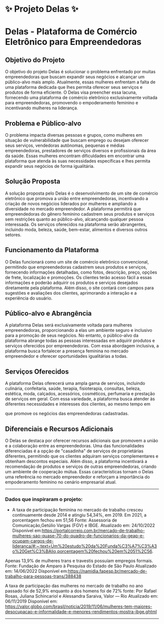 # :sparkles: Projeto Delas :sparkles:

# Delas - Plataforma de Comércio Eletrônico para Empreendedoras

## Objetivo do Projeto

O objetivo do projeto Delas é solucionar o problema enfrentado por muitas empreendedoras que buscam expandir seus negócios e alcançar um público-alvo mais amplo. Atualmente, essas mulheres enfrentam a falta de uma plataforma dedicada que lhes permita oferecer seus serviços e produtos de forma eficiente. O Delas visa preencher essa lacuna, fornecendo uma plataforma de comércio eletrônico exclusivamente voltada para empreendedoras, promovendo o empoderamento feminino e incentivando mulheres na liderança.

## Problema e Público-alvo

O problema impacta diversas pessoas e grupos, como mulheres em situação de vulnerabilidade que buscam emprego ou desejam oferecer seus serviços, vendedoras autônomas, pequenas e médias empreendedoras, prestadores de serviços diversos e profissionais da área da saúde. Essas mulheres encontram dificuldades em encontrar uma plataforma que atenda às suas necessidades específicas e lhes permita expandir seus negócios de forma igualitária.

## Solução Proposta

A solução proposta pelo Delas é o desenvolvimento de um site de comércio eletrônico que promova a união entre empreendedoras, incentivando a criação de novos negócios liderados por mulheres e ampliando a diversidade no mercado empreendedor. A plataforma permitirá que empreendedoras do gênero feminino cadastrem seus produtos e serviços sem restrições quanto ao público-alvo, alcançando qualquer pessoa interessada. Os serviços oferecidos na plataforma serão abrangentes, incluindo moda, beleza, saúde, bem-estar, alimentos e diversos outros setores.

## Funcionamento da Plataforma

O Delas funcionará como um site de comércio eletrônico convencional, permitindo que empreendedoras cadastrem seus produtos e serviços, fornecendo informações detalhadas, como fotos, descrição, preço, opções de frete, localização e promoções. Os clientes terão acesso fácil a essas informações e poderão adquirir os produtos e serviços desejados diretamente pela plataforma. Além disso, o site contará com campos para sugestões e avaliações dos clientes, aprimorando a interação e a experiência do usuário.

## Público-alvo e Abrangência

A plataforma Delas será exclusivamente voltada para mulheres empreendedoras, proporcionando a elas um ambiente seguro e inclusivo para a promoção de seus negócios. No entanto, o público-alvo da plataforma abrange todas as pessoas interessadas em adquirir produtos e serviços oferecidos por empreendedoras. Com essa abordagem inclusiva, a plataforma busca fortalecer a presença feminina no mercado empreendedor e oferecer oportunidades igualitárias a todas.

## Serviços Oferecidos

A plataforma Delas oferecerá uma ampla gama de serviços, incluindo culinária, confeitaria, saúde, terapia, fisioterapia, consultas, beleza, estética, moda, calçados, acessórios, cosméticos, perfumaria e prestação de serviços em geral. Com essa variedade, a plataforma busca atender às diferentes necessidades e interesses dos clientes, ao mesmo tempo em

 que promove os negócios das empreendedoras cadastradas.

## Diferenciais e Recursos Adicionais

O Delas se destaca por oferecer recursos adicionais que promovem a união e a colaboração entre as empreendedoras. Uma das funcionalidades diferenciadas é a opção de "casadinha" de serviços de proprietárias diferentes, permitindo que os clientes adquiram serviços complementares e obtenham descontos especiais. Além disso, a plataforma incentivará a recomendação de produtos e serviços de outras empreendedoras, criando um ambiente de cooperação mútua. Essas características tornam o Delas uma referência no mercado empreendedor e reforçam a importância do empoderamento feminino no cenário empresarial atual.

---

### Dados que inspiraram o projeto:
- A taxa de participação feminina no mercado de trabalho cresceu continuamente desde 2014 e atingiu 54,34%, em 2019. Em 2021, a porcentagem fechou em 51,56
Fonte: Assessoria de Comunicação,Getúlio Vargas (FGV) e IBGE.
Atualizado em: 24/10/2022 
Disponível em:https://portalcorreio.com.br/mercado-de-trabalho-mulheres-sao-quase-70-do-quadro-de-funcionarios-da-geap-e-ocupam-cargos-de-lideranca/#:~:text=Um%20estudo%20da%20Funda%C3%A7%C3%A3o%20Get%C3%BAlio,porcentagem%20fechou%20em%2051%2C56.


Apenas 13,9% de mulheres trans e travestis possuíam empregos formais.
Fonte: Fundação de Amparo à Pesquisa do Estado de São Paulo
Atualizado em: 14/06/2022
Disponível em:https://namidia.fapesp.br/mercado-de-trabalho-para-pessoas-trans/388438


A taxa de participação das mulheres no mercado de trabalho no ano passado foi de 52,9% enquanto a dos homens foi de 72%
fonte: Por Rafael Rosas, Juliana Schincariol e Alessandra Saraiva, Valor — Rio
Atualizado em: 06/11/2019
Disponível em: https://valor.globo.com/brasil/noticia/2019/11/06/mulheres-tem-maiores-desocupacao-e-informalidade-e-menores-rendimentos-mostra-ibge.ghtml

------------------------------
